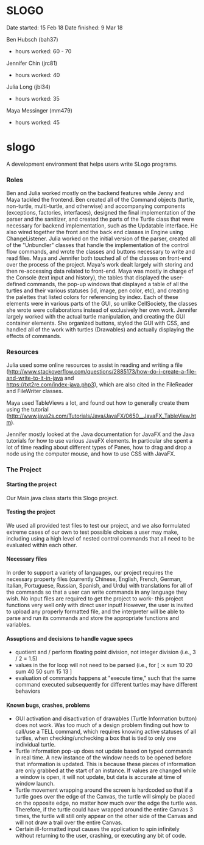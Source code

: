 SLOGO
===

Date started: 15 Feb 18
Date finished: 9 Mar 18

Ben Hubsch (bah37)
* hours worked: 60 - 70

Jennifer Chin (jrc81)
* hours worked: 40

Julia Long (jbl34)
* hours worked: 35

Maya Messinger (mm479)
* hours worked: 45

# slogo
A development environment that helps users write SLogo programs.

### Roles
Ben and Julia worked mostly on the backend features while Jenny and Maya tackled the frontend. Ben created all of the 
Command objects (turtle, non-turtle, multi-turtle, and otherwise) and accompanying components (exceptions, factories, interfaces), designed the final implementation of the parser and the sanitizer, and created the parts of
the Turtle class that were necessary for backend implementation, such as the Updatable interface. He also wired together the front and the back end classes in Engine using ChangeListener. Julia worked on the initial version of the parser, created all of the "Unbundler" classes that handle the implementation 
of the control flow commands, and wrote the classes and buttons necessary to write and read files. Maya and Jennifer both touched 
all of the classes on front-end over the process of the project. Maya's work dealt largely with storing and then re-accessing 
data related to front-end. Maya was mostly in charge of the Console (text input and history), the tables that displayed the 
user-defined commands, the pop-up windows that displayed a table of all the turtles and their various statuses (id, image, 
pen color, etc), and creating the palettes that listed colors for referencing by index. Each of these elements were in various 
parts of the GUI, so unlike CellSociety, the classes she wrote were collaborations instead of exclusively her own work.
Jennifer largely worked with the actual turtle manipulation, and creating the GUI container elements. She organized buttons, 
styled the GUI with CSS, and handled all of the work with turtles (Drawables) and actually displaying the effects of commands.

### Resources
Julia used some online resources to assist in reading and writing a file 
(<http://www.stackoverflow.com/questions/2885173/how-do-i-create-a-file-and-write-to-it-in-java> and  
<https://txt2re.com/index-java.php3>), which are also cited in the FileReader and FileWriter classes.

Maya used TableViews a lot, and found out how to generally create them using the tutorial
(<http://www.java2s.com/Tutorials/Java/JavaFX/0650__JavaFX_TableView.htm>).

Jennifer mostly looked at the Java documentation for JavaFX and the Java tutorials for how to use various JavaFX elements. In particular she spent a lot of time reading about different types of Panes, how to drag and drop a node using the computer mouse, and how to use CSS with JavaFX.

### The Project
#### Starting the project
Our Main.java class starts this Slogo project. 
#### Testing the project
We used all provided test files to test our project, and we also formulated extreme cases of our own to test 
possible choices a user may make, including using a high level of nested control commands that all need to be evaluated
within each other.
#### Necessary files
In order to support a variety of languages, our project requires the necessary property files (currently Chinese, English,
French, German, Italian, Portuguese, Russian, Spanish, and Urdu) with translations for all of the commands so that a user 
can write commands in any language they wish.
No input files are required to get the project to work- this project functions very well only with direct user 
input! However, the user is invited to upload any properly formatted file, and the interpreter will be able to parse 
and run its commands and store the appropriate functions and variables.

#### Assuptions and decisions to handle vague specs
* quotient and / perform floating point division, not integer division (i.e., 3 / 2 = 1.5)
* values in the for loop will not need to be parsed (i.e., for [ :x sum 10 20 sum 40 50 sum 15 13 ]
* evaluation of commands happens at "execute time," such that the same command executed subsequently for different turtles may have different behaviors

#### Known bugs, crashes, problems
* GUI activation and disactivation of drawables (Turtle Information button) does not work. Was too much of a design problem
finding out how to call/use a TELL command, which requires knowing active statuses of all turtles, when checking/unchecking
a box that is tied to only one individual turtle.
* Turtle information pop-up does not update based on typed commands in real time. A new instance of the window needs to be opened
before that information is updated. This is because these pieces of information are only grabbed at the start of an instance. If 
values are changed while a window is open, it will not update, but data is accurate at time of window launch.
* Turtle movement wrapping around the screen is hardcoded so that if a turtle goes over the edge of the Canvas, the turtle will simply be placed on the opposite edge, no matter how much over the edge the turtle was. Therefore, if the turtle could have wrapped around the entire Canvas 3 times, the turtle will still only appear on the other side of the Canvas and will not draw a trail over the entire Canvas. 
* Certain ill-formatted input causes the application to spin infinitely without returning to the user, crashing, or executing any bit of code.
